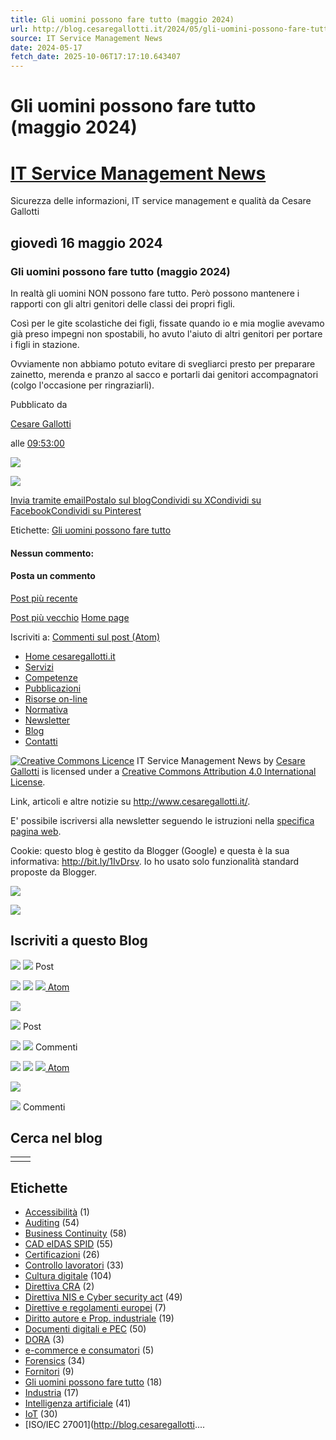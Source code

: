 ```yaml
---
title: Gli uomini possono fare tutto (maggio 2024)
url: http://blog.cesaregallotti.it/2024/05/gli-uomini-possono-fare-tutto-maggio.html
source: IT Service Management News
date: 2024-05-17
fetch_date: 2025-10-06T17:17:10.643407
---
```


# Gli uomini possono fare tutto (maggio 2024)

# [IT Service Management News](http://blog.cesaregallotti.it/)

Sicurezza delle informazioni, IT service management e qualità da Cesare Gallotti

## giovedì 16 maggio 2024

### Gli uomini possono fare tutto (maggio 2024)

In realtà gli uomini NON possono fare tutto. Però possono mantenere i rapporti con gli altri genitori delle classi dei propri figli.

Così per le gite scolastiche dei figli, fissate quando io e mia moglie avevamo già preso impegni non spostabili, ho avuto l'aiuto di altri genitori per portare i figli in stazione.

Ovviamente non abbiamo potuto evitare di svegliarci presto per preparare zainetto, merenda e pranzo al sacco e portarli dai genitori accompagnatori (colgo l'occasione per ringraziarli).

Pubblicato da

[Cesare Gallotti](https://www.blogger.com/profile/02941990619036529409 "author profile")

alle
[09:53:00](http://blog.cesaregallotti.it/2024/05/gli-uomini-possono-fare-tutto-maggio.html "permanent link")

[![](https://resources.blogblog.com/img/icon18_email.gif)](https://www.blogger.com/email-post/3090080509035095684/392797734431935348 "Post per email")

[![](https://resources.blogblog.com/img/icon18_edit_allbkg.gif)](https://www.blogger.com/post-edit.g?blogID=3090080509035095684&postID=392797734431935348&from=pencil "Modifica post")

[Invia tramite email](https://www.blogger.com/share-post.g?blogID=3090080509035095684&postID=392797734431935348&target=email "Invia tramite email")[Postalo sul blog](https://www.blogger.com/share-post.g?blogID=3090080509035095684&postID=392797734431935348&target=blog "Postalo sul blog")[Condividi su X](https://www.blogger.com/share-post.g?blogID=3090080509035095684&postID=392797734431935348&target=twitter "Condividi su X")[Condividi su Facebook](https://www.blogger.com/share-post.g?blogID=3090080509035095684&postID=392797734431935348&target=facebook "Condividi su Facebook")[Condividi su Pinterest](https://www.blogger.com/share-post.g?blogID=3090080509035095684&postID=392797734431935348&target=pinterest "Condividi su Pinterest")

Etichette:
[Gli uomini possono fare tutto](http://blog.cesaregallotti.it/search/label/Gli%20uomini%20possono%20fare%20tutto)

#### Nessun commento:

#### Posta un commento

[Post più recente](http://blog.cesaregallotti.it/2024/05/articolo-su-come-scegliere-i-controlli.html "Post più recente")

[Post più vecchio](http://blog.cesaregallotti.it/2024/05/rapporto-semestrale-ufcs.html "Post più vecchio")
[Home page](http://blog.cesaregallotti.it/)

Iscriviti a:
[Commenti sul post (Atom)](http://blog.cesaregallotti.it/feeds/392797734431935348/comments/default)

* [Home cesaregallotti.it](http://www.cesaregallotti.it/index.html)
* [Servizi](http://www.cesaregallotti.it/Servizi.html)
* [Competenze](http://www.cesaregallotti.it/Competenze.html)
* [Pubblicazioni](http://www.cesaregallotti.it/Pubblicazioni.html)
* [Risorse on-line](http://www.cesaregallotti.it/Risorse_on_line.html)
* [Normativa](http://www.cesaregallotti.it/Normativa.html)
* [Newsletter](http://www.cesaregallotti.it/Newsletter.html)
* [Blog](http://blog.cesaregallotti.it/)
* [Contatti](http://www.cesaregallotti.it/Contatti.html)

[![Creative Commons Licence](http://i.creativecommons.org/l/by/4.0/88x31.png)](http://creativecommons.org/licenses/by/4.0/deed.en_GB)
IT Service Management News  by [Cesare Gallotti](www.cesaregallotti.it) is licensed under a [Creative Commons Attribution 4.0 International License](http://creativecommons.org/licenses/by/4.0/deed.en_GB).

Link, articoli e altre notizie su <http://www.cesaregallotti.it/>.

E' possibile iscriversi alla newsletter seguendo le istruzioni nella [specifica pagina web](http://www.cesaregallotti.it/Newsletter.html).

Cookie: questo blog è gestito da Blogger (Google) e questa è la sua informativa: <http://bit.ly/1IvDrsv>. Io ho usato solo funzionalità standard proposte da Blogger.

[![](https://blogger.googleusercontent.com/img/a/AVvXsEjnXZjqeW7yaRPjHFzb-FvJEsIspEKWyZR2ptNll05499Mc8RtXWgJ20F2AI1bZKHUFYB1phy6uH1IM3nPPyH8uPC1Gj0s4b-U4T1Qf5iWS--nEOdcuXAW5wVECyUZWz1Hn8pmowXhrBnxMTfkpcq7leN6uwR5wQIUE1hEx-8i9_hTcOxee64VJ5Q8OCw=s378)](http://blog.cesaregallotti.it/p/blog-page.html)

[![](https://blogger.googleusercontent.com/img/a/AVvXsEhAoL5kwmZ6bVwW69Ofgn-cweipB9S9geYJ27nn_O7z23bLMfXprsGOKQmE2VVeRqUjWqSojM_BYLLxQLmvi67gev-X5IyxUMiqMmYfZiG2fdQ2PSrNrzLI_lxc_7myPAYVWAvzD8Nsvm0uT793dGGpAX3db4brnQMQtZ7TvuAWBzc_DGNEM_bd0Rz9Pw=s378)](https://blog.cesaregallotti.it/p/blog-page_20.html)

## Iscriviti a questo Blog

![](https://resources.blogblog.com/img/widgets/arrow_dropdown.gif)
![](https://resources.blogblog.com/img/icon_feed12.png)
Post

[![](https://resources.blogblog.com/img/widgets/subscribe-netvibes.png)](https://www.netvibes.com/subscribe.php?url=http%3A%2F%2Fblog.cesaregallotti.it%2Ffeeds%2Fposts%2Fdefault)
[![](https://resources.blogblog.com/img/widgets/subscribe-yahoo.png)](https://add.my.yahoo.com/content?url=http%3A%2F%2Fblog.cesaregallotti.it%2Ffeeds%2Fposts%2Fdefault)
[![](https://resources.blogblog.com/img/icon_feed12.png)
Atom](http://blog.cesaregallotti.it/feeds/posts/default)

![](https://resources.blogblog.com/img/widgets/arrow_dropdown.gif)

![](https://resources.blogblog.com/img/icon_feed12.png)
Post

![](https://resources.blogblog.com/img/widgets/arrow_dropdown.gif)
![](https://resources.blogblog.com/img/icon_feed12.png)
Commenti

[![](https://resources.blogblog.com/img/widgets/subscribe-netvibes.png)](https://www.netvibes.com/subscribe.php?url=http%3A%2F%2Fblog.cesaregallotti.it%2Ffeeds%2F392797734431935348%2Fcomments%2Fdefault)
[![](https://resources.blogblog.com/img/widgets/subscribe-yahoo.png)](https://add.my.yahoo.com/content?url=http%3A%2F%2Fblog.cesaregallotti.it%2Ffeeds%2F392797734431935348%2Fcomments%2Fdefault)
[![](https://resources.blogblog.com/img/icon_feed12.png)
Atom](http://blog.cesaregallotti.it/feeds/392797734431935348/comments/default)

![](https://resources.blogblog.com/img/widgets/arrow_dropdown.gif)

![](https://resources.blogblog.com/img/icon_feed12.png)
Commenti

## Cerca nel blog

|  |  |
| --- | --- |
|  |  |

## Etichette

* [Accessibilità](http://blog.cesaregallotti.it/search/label/Accessibilit%C3%A0)
  (1)
* [Auditing](http://blog.cesaregallotti.it/search/label/Auditing)
  (54)
* [Business Continuity](http://blog.cesaregallotti.it/search/label/Business%20Continuity)
  (58)
* [CAD eIDAS SPID](http://blog.cesaregallotti.it/search/label/CAD%20eIDAS%20SPID)
  (55)
* [Certificazioni](http://blog.cesaregallotti.it/search/label/Certificazioni)
  (26)
* [Controllo lavoratori](http://blog.cesaregallotti.it/search/label/Controllo%20lavoratori)
  (33)
* [Cultura digitale](http://blog.cesaregallotti.it/search/label/Cultura%20digitale)
  (104)
* [Direttiva CRA](http://blog.cesaregallotti.it/search/label/Direttiva%20CRA)
  (2)
* [Direttiva NIS e Cyber security act](http://blog.cesaregallotti.it/search/label/Direttiva%20NIS%20e%20Cyber%20security%20act)
  (49)
* [Direttive e regolamenti europei](http://blog.cesaregallotti.it/search/label/Direttive%20e%20regolamenti%20europei)
  (7)
* [Diritto autore e Prop. industriale](http://blog.cesaregallotti.it/search/label/Diritto%20autore%20e%20Prop.%20industriale)
  (19)
* [Documenti digitali e PEC](http://blog.cesaregallotti.it/search/label/Documenti%20digitali%20e%20PEC)
  (50)
* [DORA](http://blog.cesaregallotti.it/search/label/DORA)
  (3)
* [e-commerce e consumatori](http://blog.cesaregallotti.it/search/label/e-commerce%20e%20consumatori)
  (5)
* [Forensics](http://blog.cesaregallotti.it/search/label/Forensics)
  (34)
* [Fornitori](http://blog.cesaregallotti.it/search/label/Fornitori)
  (9)
* [Gli uomini possono fare tutto](http://blog.cesaregallotti.it/search/label/Gli%20uomini%20possono%20fare%20tutto)
  (18)
* [Industria](http://blog.cesaregallotti.it/search/label/Industria)
  (17)
* [Intelligenza artificiale](http://blog.cesaregallotti.it/search/label/Intelligenza%20artificiale)
  (41)
* [IoT](http://blog.cesaregallotti.it/search/label/IoT)
  (30)
* [ISO/IEC 27001](http://blog.cesaregallotti....